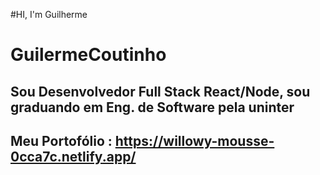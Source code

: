 #HI, I'm Guilherme 
# GuilermeCoutinho

## Sou Desenvolvedor Full Stack React/Node, sou graduando em Eng. de Software pela uninter
## Meu Portofólio : https://willowy-mousse-0cca7c.netlify.app/
